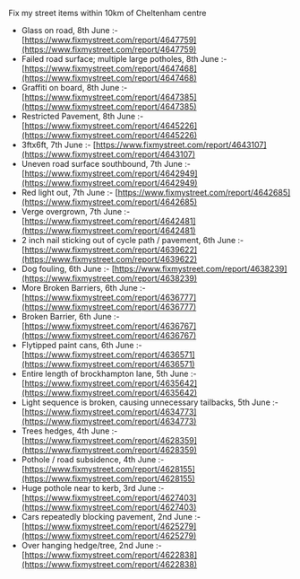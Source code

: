 Fix my street items within 10km of Cheltenham centre

<!-- fix_marker starts -->

- Glass on road, 8th June :- [https://www.fixmystreet.com/report/4647759](https://www.fixmystreet.com/report/4647759)
- Failed road surface; multiple large potholes, 8th June :- [https://www.fixmystreet.com/report/4647468](https://www.fixmystreet.com/report/4647468)
- Graffiti on board, 8th June :- [https://www.fixmystreet.com/report/4647385](https://www.fixmystreet.com/report/4647385)
- Restricted Pavement, 8th June :- [https://www.fixmystreet.com/report/4645226](https://www.fixmystreet.com/report/4645226)
- 3ftx6ft, 7th June :- [https://www.fixmystreet.com/report/4643107](https://www.fixmystreet.com/report/4643107)
- Uneven road surface southbound, 7th June :- [https://www.fixmystreet.com/report/4642949](https://www.fixmystreet.com/report/4642949)
- Red light out, 7th June :- [https://www.fixmystreet.com/report/4642685](https://www.fixmystreet.com/report/4642685)
- Verge overgrown, 7th June :- [https://www.fixmystreet.com/report/4642481](https://www.fixmystreet.com/report/4642481)
- 2 inch nail sticking out of cycle path / pavement, 6th June :- [https://www.fixmystreet.com/report/4639622](https://www.fixmystreet.com/report/4639622)
- Dog fouling, 6th June :- [https://www.fixmystreet.com/report/4638239](https://www.fixmystreet.com/report/4638239)
- More Broken Barriers, 6th June :- [https://www.fixmystreet.com/report/4636777](https://www.fixmystreet.com/report/4636777)
- Broken Barrier, 6th June :- [https://www.fixmystreet.com/report/4636767](https://www.fixmystreet.com/report/4636767)
- Flytipped paint cans, 6th June :- [https://www.fixmystreet.com/report/4636571](https://www.fixmystreet.com/report/4636571)
- Entire length of brockhampton lane, 5th June :- [https://www.fixmystreet.com/report/4635642](https://www.fixmystreet.com/report/4635642)
- Light sequence is broken, causing unnecessary tailbacks, 5th June :- [https://www.fixmystreet.com/report/4634773](https://www.fixmystreet.com/report/4634773)
- Trees hedges, 4th June :- [https://www.fixmystreet.com/report/4628359](https://www.fixmystreet.com/report/4628359)
- Pothole / road subsidence, 4th June :- [https://www.fixmystreet.com/report/4628155](https://www.fixmystreet.com/report/4628155)
- Huge pothole near to kerb, 3rd June :- [https://www.fixmystreet.com/report/4627403](https://www.fixmystreet.com/report/4627403)
- Cars repeatedly blocking pavement, 2nd June :- [https://www.fixmystreet.com/report/4625279](https://www.fixmystreet.com/report/4625279)
- Over hanging hedge/tree, 2nd June :- [https://www.fixmystreet.com/report/4622838](https://www.fixmystreet.com/report/4622838)

<!-- fix_marker ends -->